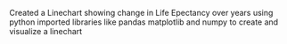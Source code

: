 Created a Linechart showing change in Life Epectancy over years using python imported libraries like pandas matplotlib and numpy to create and visualize a linechart
